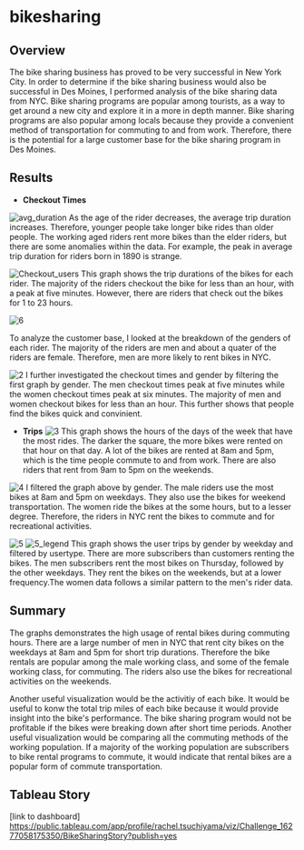 # bikesharing

## Overview
The bike sharing business has proved to be very successful in New York City. In order to determine if the bike sharing business would also be successful in Des Moines, I performed analysis of the bike sharing data from NYC. Bike sharing programs are popular among tourists, as a way to get around a new city and explore it in a more in depth manner. Bike sharing programs are also popular among locals because they provide a convenient method of transportation for commuting to and from work. Therefore, there is the potential for a large customer base for the bike sharing program in Des Moines.

## Results

* **Checkout Times**

![avg_duration](https://user-images.githubusercontent.com/83552696/127792083-8e24f80b-eb24-4165-813d-6fc211d98736.jpg)
As the age of the rider decreases, the average trip duration increases. Therefore, younger people take longer bike rides than older people. The working aged riders rent more bikes than the elder riders, but there are some anomalies within the data. For example, the peak in average trip duration for riders born in 1890 is strange.


![Checkout_users](https://user-images.githubusercontent.com/83552696/127792031-d7faa2e8-1a4f-4b91-8cbc-3f61d2915ab0.jpg)
This graph shows the trip durations of the bikes for each rider. The majority of the riders checkout the bike for less than an hour, with a peak at five minutes. However, there are riders that check out the bikes for 1 to 23 hours.

![6](https://user-images.githubusercontent.com/83552696/127792075-9f661db7-a60e-43f9-8162-62230eac02d5.jpg)

To analyze the customer base, I looked at the breakdown of the genders of each rider. The majority of the riders are men and about a quater of the riders are female. Therefore, men are more likely to rent bikes in NYC.

![2](https://user-images.githubusercontent.com/83552696/127792035-d54d475f-1230-4c34-8ca9-d8e1bc510323.jpg)
I further investigated the checkout times and gender by filtering the first graph by gender. The men checkout times peak at five minutes while the women checkout times peak at six minutes. The majority of men and women checkout bikes for less than an hour. This further shows that people find the bikes quick and convinient. 

* **Trips**
![3](https://user-images.githubusercontent.com/83552696/127792039-4f12639f-9988-4df8-a084-0d6e55fa3f33.jpg)
This graph shows the hours of the days of the week that have the most rides. The darker the square, the more bikes were rented on that hour on that day. A lot of the bikes are rented at 8am and 5pm, which is the time people commute to and from work. There are also riders that rent from 9am to 5pm on the weekends. 

![4](https://user-images.githubusercontent.com/83552696/127792041-cefdf794-4b9b-4d3d-b1eb-e18149a98bdf.jpg)
I filtered the graph above by gender. The male riders use the most bikes at 8am and 5pm on weekdays. They also use the bikes for weekend transportation. The women ride the bikes at the some hours, but to a lesser degree. Therefore, the riders in NYC rent the bikes to commute and for recreational activities.

![5](https://user-images.githubusercontent.com/83552696/127792046-e9a6a797-c518-40a1-8ad3-6b40c7fed619.jpg) ![5_legend](https://user-images.githubusercontent.com/83552696/127792063-c44a3183-4c35-4d4e-a007-34d02669358d.jpg)
This graph shows the user trips by gender by weekday and filtered by usertype. There are more subscribers than customers renting the bikes. The men subscribers rent the most bikes on Thursday, followed by the other weekdays. They rent the bikes on the weekends, but at a lower frequency.The women data follows a similar pattern to the men's rider data.

## Summary
The graphs demonstrates the high usage of rental bikes during commuting hours. There are a large number of men in NYC that rent city bikes on the weekdays at 8am and 5pm for short trip durations. Therefore the bike rentals are popular among the male working class, and some of the female working class, for commuting. The riders also use the bikes for recreational activities on the weekends.

Another useful visualization would be the activitiy of each bike. It would be useful to konw the total trip miles of each bike because it would provide insight into the bike's performance. The bike sharing program would not be profitable if the bikes were breaking down after short time periods. Another useful visualization would be comparing all the commuting methods of the working population. If a majority of the working population are subscribers to bike rental programs to commute, it would indicate that rental bikes are a popular form of commute transportation.

## Tableau Story
[link to dashboard]  https://public.tableau.com/app/profile/rachel.tsuchiyama/viz/Challenge_16277058175350/BikeSharingStory?publish=yes
